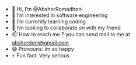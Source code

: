 - 👋 Hi, I’m @AbshorRomadhoni
- 👀 I’m interested in software engineering
- 🌱 I’m currently learning coding
- 💞️ I’m looking to collaborate on with my friend
- 📫 How to reach me ? you can send mail to me at abshordoni@gmail.com
- 😄 Pronouns: Im so happy
- ⚡ Fun fact: Very serious

<!---
AbshorRomadhoni/AbshorRomadhoni is a ✨ special ✨ repository because its `README.md` (this file) appears on your GitHub profile.
You can click the Preview link to take a look at your changes.
--->
